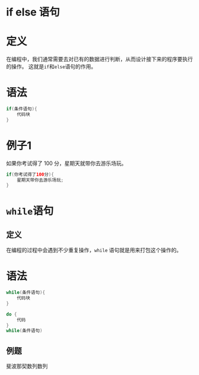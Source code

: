 # if else 语句

# 定义
在编程中，我们通常需要去对已有的数据进行判断，从而设计接下来的程序要执行的操作。
这就是`if`和`else`语句的作用。
# 语法
```java
if(条件语句){
    代码块
}
```
# 例子1
如果你考试得了 100 分，星期天就带你去游乐场玩。
```java
if(你考试得了100分){
    星期天带你去游乐场玩;
}
```

# `while`语句
## 定义
在编程的过程中会遇到不少重复操作，`while` 语句就是用来打包这个操作的。

# 语法
```java
while(条件语句){
    代码块
}
```

```java
do {
    代码
}
while(条件语句)
```

## 例题
斐波那契数列数列